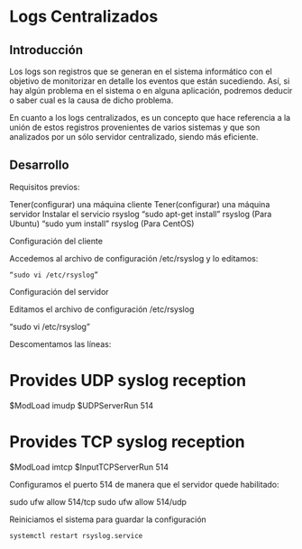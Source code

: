 # Logs Centralizados

## Introducción

Los logs son registros que se generan en el sistema informático con el objetivo de monitorizar en detalle los eventos que están sucediendo. Así, si hay algún problema en el sistema o en alguna aplicación, podremos deducir o saber cual es la causa de dicho problema. 

En cuanto a los logs centralizados, es un concepto que hace referencia a la unión de estos registros provenientes de varios sistemas y que son analizados por un sólo servidor centralizado, siendo más eficiente.

## Desarrollo

 Requisitos previos:

Tener(configurar) una máquina cliente
Tener(configurar) una máquina servidor
Instalar el servicio rsyslog
“sudo apt-get install” rsyslog (Para Ubuntu)
“sudo yum install” rsyslog (Para CentOS)


Configuración del cliente

Accedemos al archivo de configuración /etc/rsyslog y lo editamos:

	“sudo vi /etc/rsyslog”



Configuración del servidor

Editamos el archivo de configuración /etc/rsyslog

“sudo vi /etc/rsyslog”

Descomentamos las líneas:

# Provides UDP syslog reception
$ModLoad imudp
$UDPServerRun 514

# Provides TCP syslog reception
$ModLoad imtcp
$InputTCPServerRun 514


Configuramos el puerto 514 de manera que el servidor quede habilitado:

sudo ufw allow 514/tcp
sudo ufw allow 514/udp


Reiniciamos el sistema para guardar la configuración

	systemctl restart rsyslog.service
